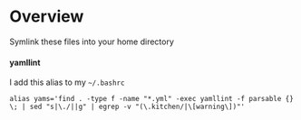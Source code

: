 # Overview
Symlink these files into your home directory

#### yamllint
I add this alias to my `~/.bashrc`

    alias yams='find . -type f -name "*.yml" -exec yamllint -f parsable {} \; | sed "s|\./||g" | egrep -v "(\.kitchen/|\[warning\])"'

